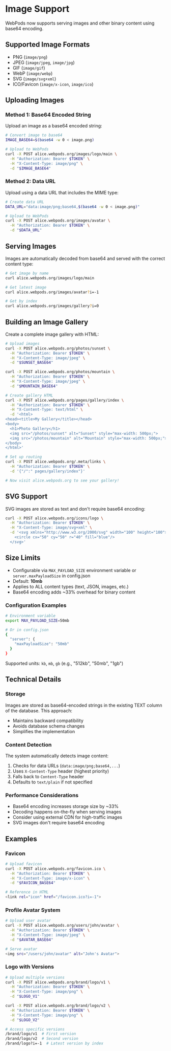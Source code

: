 # Image Support

WebPods now supports serving images and other binary content using base64 encoding.

## Supported Image Formats

- PNG (`image/png`)
- JPEG (`image/jpeg`, `image/jpg`)
- GIF (`image/gif`)
- WebP (`image/webp`)
- SVG (`image/svg+xml`)
- ICO/Favicon (`image/x-icon`, `image/ico`)

## Uploading Images

### Method 1: Base64 Encoded String

Upload an image as a base64 encoded string:

```bash
# Convert image to base64
IMAGE_BASE64=$(base64 -w 0 < image.png)

# Upload to WebPods
curl -X POST alice.webpods.org/images/logo/main \
  -H "Authorization: Bearer $TOKEN" \
  -H "X-Content-Type: image/png" \
  -d "$IMAGE_BASE64"
```

### Method 2: Data URL

Upload using a data URL that includes the MIME type:

```bash
# Create data URL
DATA_URL="data:image/png;base64,$(base64 -w 0 < image.png)"

# Upload to WebPods
curl -X POST alice.webpods.org/images/avatar \
  -H "Authorization: Bearer $TOKEN" \
  -d "$DATA_URL"
```

## Serving Images

Images are automatically decoded from base64 and served with the correct content type:

```bash
# Get image by name
curl alice.webpods.org/images/logo/main

# Get latest image
curl alice.webpods.org/images/avatar?i=-1

# Get by index
curl alice.webpods.org/images/gallery?i=0
```

## Building an Image Gallery

Create a complete image gallery with HTML:

```bash
# Upload images
curl -X POST alice.webpods.org/photos/sunset \
  -H "Authorization: Bearer $TOKEN" \
  -H "X-Content-Type: image/jpeg" \
  -d "$SUNSET_BASE64"

curl -X POST alice.webpods.org/photos/mountain \
  -H "Authorization: Bearer $TOKEN" \
  -H "X-Content-Type: image/jpeg" \
  -d "$MOUNTAIN_BASE64"

# Create gallery HTML
curl -X POST alice.webpods.org/pages/gallery/index \
  -H "Authorization: Bearer $TOKEN" \
  -H "X-Content-Type: text/html" \
  -d '<html>
<head><title>My Gallery</title></head>
<body>
  <h1>Photo Gallery</h1>
  <img src="/photos/sunset" alt="Sunset" style="max-width: 500px;">
  <img src="/photos/mountain" alt="Mountain" style="max-width: 500px;">
</body>
</html>'

# Set up routing
curl -X POST alice.webpods.org/.meta/links \
  -H "Authorization: Bearer $TOKEN" \
  -d '{"/":" pages/gallery/index"}'

# Now visit alice.webpods.org to see your gallery!
```

## SVG Support

SVG images are stored as text and don't require base64 encoding:

```bash
curl -X POST alice.webpods.org/icons/logo \
  -H "Authorization: Bearer $TOKEN" \
  -H "X-Content-Type: image/svg+xml" \
  -d '<svg xmlns="http://www.w3.org/2000/svg" width="100" height="100">
    <circle cx="50" cy="50" r="40" fill="blue"/>
  </svg>'
```

## Size Limits

- Configurable via `MAX_PAYLOAD_SIZE` environment variable or `server.maxPayloadSize` in config.json
- Default: **10mb**
- Applies to ALL content types (text, JSON, images, etc.)
- Base64 encoding adds ~33% overhead for binary content

### Configuration Examples

```bash
# Environment variable
export MAX_PAYLOAD_SIZE=50mb

# Or in config.json
{
  "server": {
    "maxPayloadSize": "50mb"
  }
}
```

Supported units: `kb`, `mb`, `gb` (e.g., "512kb", "50mb", "1gb")

## Technical Details

### Storage
Images are stored as base64-encoded strings in the existing TEXT column of the database. This approach:
- Maintains backward compatibility
- Avoids database schema changes
- Simplifies the implementation

### Content Detection
The system automatically detects image content:
1. Checks for data URLs (`data:image/png;base64,...`)
2. Uses `X-Content-Type` header (highest priority)
3. Falls back to `Content-Type` header
4. Defaults to `text/plain` if not specified

### Performance Considerations
- Base64 encoding increases storage size by ~33%
- Decoding happens on-the-fly when serving images
- Consider using external CDN for high-traffic images
- SVG images don't require base64 encoding

## Examples

### Favicon
```bash
# Upload favicon
curl -X POST alice.webpods.org/favicon.ico \
  -H "Authorization: Bearer $TOKEN" \
  -H "X-Content-Type: image/x-icon" \
  -d "$FAVICON_BASE64"

# Reference in HTML
<link rel="icon" href="/favicon.ico?i=-1">
```

### Profile Avatar System
```bash
# Upload user avatar
curl -X POST alice.webpods.org/users/john/avatar \
  -H "Authorization: Bearer $TOKEN" \
  -H "X-Content-Type: image/jpeg" \
  -d "$AVATAR_BASE64"

# Serve avatar
<img src="/users/john/avatar" alt="John's Avatar">
```

### Logo with Versions
```bash
# Upload multiple versions
curl -X POST alice.webpods.org/brand/logo/v1 \
  -H "Authorization: Bearer $TOKEN" \
  -H "X-Content-Type: image/png" \
  -d "$LOGO_V1"

curl -X POST alice.webpods.org/brand/logo/v2 \
  -H "Authorization: Bearer $TOKEN" \
  -H "X-Content-Type: image/png" \
  -d "$LOGO_V2"

# Access specific versions
/brand/logo/v1  # First version
/brand/logo/v2  # Second version
/brand/logo?i=-1  # Latest version by index
```